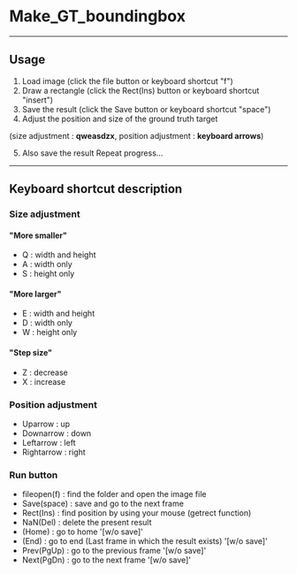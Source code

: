 # Make_GT_boundingbox

----------
## Usage

1. Load image (click the file button or keyboard shortcut "f")
2. Draw a rectangle (click the Rect(Ins) button or keyboard shortcut "insert")
3. Save the result (click the Save button or keyboard shortcut "space")
4. Adjust the position and size of the ground truth target 

(size adjustment : **qweasdzx**, position adjustment : **keyboard arrows**)

5. Also save the result
Repeat progress...

----------
## Keyboard shortcut description

### Size adjustment
#### "More smaller"
* Q : width and height
* A : width only
* S : height only
  
#### "More larger"
* E : width and height
* D : width only
* W : height only
  
#### "Step size"
* Z : decrease
* X : increase
  
### Position adjustment
* Uparrow : up
* Downarrow : down
* Leftarrow : left
* Rightarrow : right
  
### Run button
* fileopen(f) : find the folder and open the image file
* Save(space) : save and go to the next frame
* Rect(Ins) : find position by using your mouse (getrect function)
* NaN(Del) : delete the present result 
* (Home) : go to home '[w/o save]'
* (End) : go to end (Last frame in which the result exists) '[w/o save]'
* Prev(PgUp) : go to the previous frame '[w/o save]'
* Next(PgDn) : go to the next frame '[w/o save]'
